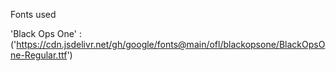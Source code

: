 Fonts used 

'Black Ops One' : ('https://cdn.jsdelivr.net/gh/google/fonts@main/ofl/blackopsone/BlackOpsOne-Regular.ttf') 
